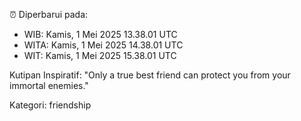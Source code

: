 ⏰ Diperbarui pada:
- WIB: Kamis, 1 Mei 2025 13.38.01 UTC
- WITA: Kamis, 1 Mei 2025 14.38.01 UTC
- WIT: Kamis, 1 Mei 2025 15.38.01 UTC

Kutipan Inspiratif:
"Only a true best friend can protect you from your immortal enemies."


Kategori: friendship

